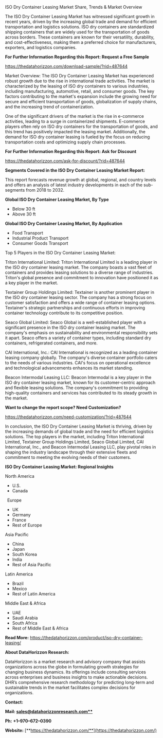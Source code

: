 ﻿ISO Dry Container Leasing Market Share, Trends & Market Overview

The ISO Dry Container Leasing Market has witnessed significant growth in recent years, driven by the increasing global trade and demand for efficient transportation and logistics solutions. ISO dry containers are standardized shipping containers that are widely used for the transportation of goods across borders. These containers are known for their versatility, durability, and cost-effectiveness, making them a preferred choice for manufacturers, exporters, and logistics companies.

**For Further Information Regarding this Report: Request a Free Sample**	

<https://thedatahorizzon.com/download-sample/?rid=487644>

Market Overview: The ISO Dry Container Leasing Market has experienced robust growth due to the rise in international trade activities. The market is characterized by the leasing of ISO dry containers to various industries, including manufacturing, automotive, retail, and consumer goods. The key factors contributing to the market's expansion include the growing need for secure and efficient transportation of goods, globalization of supply chains, and the increasing trend of containerization.

One of the significant drivers of the market is the rise in e-commerce activities, leading to a surge in containerized shipments. E-commerce players often rely on ISO dry containers for the transportation of goods, and this trend has positively impacted the leasing market. Additionally, the demand for ISO dry container leasing is fueled by the focus on reducing transportation costs and optimizing supply chain processes.

**For Further Information Regarding this Report: Ask for Discount**	

<https://thedatahorizzon.com/ask-for-discount/?rid=487644>

**Segments Covered in the ISO Dry Container Leasing Market Report:**

This report forecasts revenue growth at global, regional, and country levels and offers an analysis of latest industry developments in each of the sub-segments from 2018 to 2032.

**Global ISO Dry Container Leasing Market, By Type**

- Below 30 ft
- Above 30 ft

**Global ISO Dry Container Leasing Market, By Application**

- Food Transport
- Industrial Product Transport
- Consumer Goods Transport


Top 5 Players in the ISO Dry Container Leasing Market:

Triton International Limited: Triton International Limited is a leading player in the ISO dry container leasing market. The company boasts a vast fleet of containers and provides leasing solutions to a diverse range of industries. Triton's global presence and commitment to innovation have positioned it as a key player in the market.

Textainer Group Holdings Limited: Textainer is another prominent player in the ISO dry container leasing sector. The company has a strong focus on customer satisfaction and offers a wide range of container leasing options. Textainer's strategic partnerships and continuous efforts in improving container technology contribute to its competitive position.

Seaco Global Limited: Seaco Global is a well-established player with a significant presence in the ISO dry container leasing market. The company's emphasis on sustainability and environmental responsibility sets it apart. Seaco offers a variety of container types, including standard dry containers, refrigerated containers, and more.

CAI International, Inc.: CAI International is recognized as a leading container leasing company globally. The company's diverse container portfolio caters to the needs of various industries. CAI's focus on operational excellence and technological advancements enhances its market standing.

Beacon Intermodal Leasing LLC: Beacon Intermodal is a key player in the ISO dry container leasing market, known for its customer-centric approach and flexible leasing solutions. The company's commitment to providing high-quality containers and services has contributed to its steady growth in the market.

**Want to change the report scope? Need Customization?**

<https://thedatahorizzon.com/need-customization/?rid=487644>

In conclusion, the ISO Dry Container Leasing Market is thriving, driven by the increasing demands of global trade and the need for efficient logistics solutions. The top players in the market, including Triton International Limited, Textainer Group Holdings Limited, Seaco Global Limited, CAI International, Inc., and Beacon Intermodal Leasing LLC, play pivotal roles in shaping the industry landscape through their extensive fleets and commitment to meeting the evolving needs of their customers.

**ISO Dry Container Leasing Market: Regional Insights**

North America

- U.S.
- Canada

` `Europe

- UK
- Germany
- France
- Rest of Europe

Asia Pacific	

- China
- Japan
- South Korea
- India
- Rest of Asia Pacific

Latin America

- Brazil
- Mexico
- Rest of Latin America

Middle East & Africa

- UAE
- Saudi Arabia
- South Africa
- Rest of Middle East & Africa

**Read More:** <https://thedatahorizzon.com/product/iso-dry-container-leasing/>

**About DataHorizzon Research:**

DataHorizzon is a market research and advisory company that assists organizations across the globe in formulating growth strategies for changing business dynamics. Its offerings include consulting services across enterprises and business insights to make actionable decisions. DHR’s comprehensive research methodology for predicting long-term and sustainable trends in the market facilitates complex decisions for organizations.

**Contact:**

**Mail: [sales@datahorizzonresearch.com**](mailto:sales@datahorizzonresearch.com)**

**Ph:** **+1–970–672–0390**

**Website:** [**https://thedatahorizzon.com/**](https://thedatahorizzon.com/)

